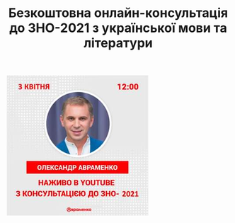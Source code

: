 ﻿---
title: Безкоштовна онлайн-консультація до ЗНО-2021 з української мови та літератури
---

[![](image.png)](https://www.youtube.com/channel/UCBORYU3g3C5kFXJc7kLwqGA?fbclid=IwAR3p3cQ0wktLqK5TsD8jJi55iCpaC4S0XAwLSKjlaEc4GW_qzE4_kTDFHCs)